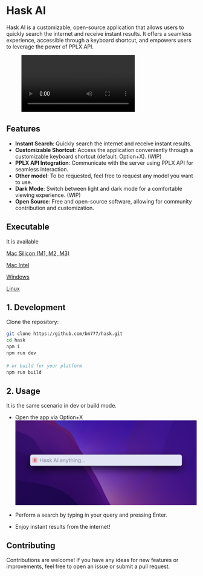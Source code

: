 # Hask AI

Hask AI is a customizable, open-source application that allows users to quickly search the internet and receive instant results. It offers a seamless experience, accessible through a keyboard shortcut, and empowers users to leverage the power of PPLX API.


<figure class="video_container">
  <video controls="true" allowfullscreen="true">
    <source src="./assets/demo.mov" type="video/mov">
  </video>
</figure>


## Features

- **Instant Search**: Quickly search the internet and receive instant results.
- **Customizable Shortcut**: Access the application conveniently through a customizable keyboard shortcut (default: Option+X). (WIP)
- **PPLX API Integration**: Communicate with the server using PPLX API for seamless interaction.
- **Other model**: To be requested, feel free to request any model you want to use.
- **Dark Mode**: Switch between light and dark mode for a comfortable viewing experience. (WIP)
- **Open Source**: Free and open-source software, allowing for community contribution and customization.

## Executable
It is available

[Mac Silicon (M1, M2, M3) ](https://github.com/bm777/hask/releases)

[Mac Intel ](https://github.com/bm777/hask/releases)

[Windows](https://github.com/bm777/hask/releases)

[Linux](https://github.com/bm777/hask/releases)


## 1. Development
Clone the repository:

```bash
git clone https://github.com/bm777/hask.git
cd hask
npm i
npm run dev

# or build for your platform
npm run build
```

## 2. Usage
It is the same scenario in dev or build mode.
- Open the app via Option+X
![Hask AI](assets/empty.png)

- Perform a search by typing in your query and pressing Enter.
- Enjoy instant results from the internet!

## Contributing
Contributions are welcome! If you have any ideas for new features or improvements, feel free to open an issue or submit a pull request.
